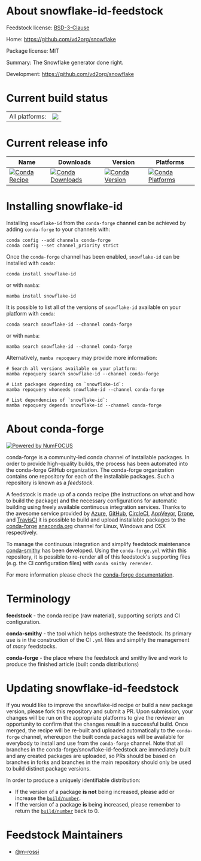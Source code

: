 About snowflake-id-feedstock
============================

Feedstock license: [BSD-3-Clause](https://github.com/conda-forge/snowflake-id-feedstock/blob/main/LICENSE.txt)

Home: https://github.com/vd2org/snowflake

Package license: MIT

Summary: The Snowflake generator done right.

Development: https://github.com/vd2org/snowflake

Current build status
====================


<table><tr><td>All platforms:</td>
    <td>
      <a href="https://dev.azure.com/conda-forge/feedstock-builds/_build/latest?definitionId=24131&branchName=main">
        <img src="https://dev.azure.com/conda-forge/feedstock-builds/_apis/build/status/snowflake-id-feedstock?branchName=main">
      </a>
    </td>
  </tr>
</table>

Current release info
====================

| Name | Downloads | Version | Platforms |
| --- | --- | --- | --- |
| [![Conda Recipe](https://img.shields.io/badge/recipe-snowflake--id-green.svg)](https://anaconda.org/conda-forge/snowflake-id) | [![Conda Downloads](https://img.shields.io/conda/dn/conda-forge/snowflake-id.svg)](https://anaconda.org/conda-forge/snowflake-id) | [![Conda Version](https://img.shields.io/conda/vn/conda-forge/snowflake-id.svg)](https://anaconda.org/conda-forge/snowflake-id) | [![Conda Platforms](https://img.shields.io/conda/pn/conda-forge/snowflake-id.svg)](https://anaconda.org/conda-forge/snowflake-id) |

Installing snowflake-id
=======================

Installing `snowflake-id` from the `conda-forge` channel can be achieved by adding `conda-forge` to your channels with:

```
conda config --add channels conda-forge
conda config --set channel_priority strict
```

Once the `conda-forge` channel has been enabled, `snowflake-id` can be installed with `conda`:

```
conda install snowflake-id
```

or with `mamba`:

```
mamba install snowflake-id
```

It is possible to list all of the versions of `snowflake-id` available on your platform with `conda`:

```
conda search snowflake-id --channel conda-forge
```

or with `mamba`:

```
mamba search snowflake-id --channel conda-forge
```

Alternatively, `mamba repoquery` may provide more information:

```
# Search all versions available on your platform:
mamba repoquery search snowflake-id --channel conda-forge

# List packages depending on `snowflake-id`:
mamba repoquery whoneeds snowflake-id --channel conda-forge

# List dependencies of `snowflake-id`:
mamba repoquery depends snowflake-id --channel conda-forge
```


About conda-forge
=================

[![Powered by
NumFOCUS](https://img.shields.io/badge/powered%20by-NumFOCUS-orange.svg?style=flat&colorA=E1523D&colorB=007D8A)](https://numfocus.org)

conda-forge is a community-led conda channel of installable packages.
In order to provide high-quality builds, the process has been automated into the
conda-forge GitHub organization. The conda-forge organization contains one repository
for each of the installable packages. Such a repository is known as a *feedstock*.

A feedstock is made up of a conda recipe (the instructions on what and how to build
the package) and the necessary configurations for automatic building using freely
available continuous integration services. Thanks to the awesome service provided by
[Azure](https://azure.microsoft.com/en-us/services/devops/), [GitHub](https://github.com/),
[CircleCI](https://circleci.com/), [AppVeyor](https://www.appveyor.com/),
[Drone](https://cloud.drone.io/welcome), and [TravisCI](https://travis-ci.com/)
it is possible to build and upload installable packages to the
[conda-forge](https://anaconda.org/conda-forge) [anaconda.org](https://anaconda.org/)
channel for Linux, Windows and OSX respectively.

To manage the continuous integration and simplify feedstock maintenance
[conda-smithy](https://github.com/conda-forge/conda-smithy) has been developed.
Using the ``conda-forge.yml`` within this repository, it is possible to re-render all of
this feedstock's supporting files (e.g. the CI configuration files) with ``conda smithy rerender``.

For more information please check the [conda-forge documentation](https://conda-forge.org/docs/).

Terminology
===========

**feedstock** - the conda recipe (raw material), supporting scripts and CI configuration.

**conda-smithy** - the tool which helps orchestrate the feedstock.
                   Its primary use is in the construction of the CI ``.yml`` files
                   and simplify the management of *many* feedstocks.

**conda-forge** - the place where the feedstock and smithy live and work to
                  produce the finished article (built conda distributions)


Updating snowflake-id-feedstock
===============================

If you would like to improve the snowflake-id recipe or build a new
package version, please fork this repository and submit a PR. Upon submission,
your changes will be run on the appropriate platforms to give the reviewer an
opportunity to confirm that the changes result in a successful build. Once
merged, the recipe will be re-built and uploaded automatically to the
`conda-forge` channel, whereupon the built conda packages will be available for
everybody to install and use from the `conda-forge` channel.
Note that all branches in the conda-forge/snowflake-id-feedstock are
immediately built and any created packages are uploaded, so PRs should be based
on branches in forks and branches in the main repository should only be used to
build distinct package versions.

In order to produce a uniquely identifiable distribution:
 * If the version of a package **is not** being increased, please add or increase
   the [``build/number``](https://docs.conda.io/projects/conda-build/en/latest/resources/define-metadata.html#build-number-and-string).
 * If the version of a package **is** being increased, please remember to return
   the [``build/number``](https://docs.conda.io/projects/conda-build/en/latest/resources/define-metadata.html#build-number-and-string)
   back to 0.

Feedstock Maintainers
=====================

* [@m-rossi](https://github.com/m-rossi/)

